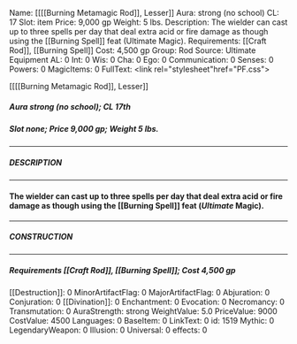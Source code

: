 Name: [[[[Burning Metamagic Rod]], Lesser]]
Aura: strong (no school)
CL: 17
Slot: item
Price: 9,000 gp
Weight: 5 lbs.
Description: The wielder can cast up to three spells per day that deal extra acid or fire damage as though using the [[Burning Spell]] feat (Ultimate Magic).
Requirements: [[Craft Rod]], [[Burning Spell]]
Cost: 4,500 gp
Group: Rod
Source: Ultimate Equipment
AL: 0
Int: 0
Wis: 0
Cha: 0
Ego: 0
Communication: 0
Senses: 0
Powers: 0
MagicItems: 0
FullText: <link rel="stylesheet"href="PF.css"><div class="heading"><p class="alignleft">[[[[Burning Metamagic Rod]], Lesser]]</p><div style="clear: both;"></div></div><div><h5><b>Aura </b>strong (no school); <b>CL </b>17th</h5><h5><b>Slot </b>none; <b>Price </b>9,000 gp; <b>Weight </b>5 lbs.</h5></div><hr/><div><h5><b>DESCRIPTION</b></h5></div><hr/><div><h4><p>The wielder can cast up to three spells per day that deal extra acid or fire damage as though using the [[Burning Spell]] feat (<i>Ultimate</i> Magic).</p></h4></div><hr/><div><h5><b>CONSTRUCTION</b></h5></div><hr/><div><h5><b>Requirements </b>[[Craft Rod]], [[Burning Spell]]; <b>Cost </b>4,500 gp</h5></div>
[[Destruction]]: 0
MinorArtifactFlag: 0
MajorArtifactFlag: 0
Abjuration: 0
Conjuration: 0
[[Divination]]: 0
Enchantment: 0
Evocation: 0
Necromancy: 0
Transmutation: 0
AuraStrength: strong
WeightValue: 5.0
PriceValue: 9000
CostValue: 4500
Languages: 0
BaseItem: 0
LinkText: 0
id: 1519
Mythic: 0
LegendaryWeapon: 0
Illusion: 0
Universal: 0
effects: 0
